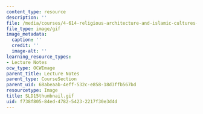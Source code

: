 ```yaml
---
content_type: resource
description: ''
file: /media/courses/4-614-religious-architecture-and-islamic-cultures-fall-2002/f738f80584ed478254232217f30e3d4d_SLD15thumbnail.gif
file_type: image/gif
image_metadata:
  caption: ''
  credit: ''
  image-alt: ''
learning_resource_types:
- Lecture Notes
ocw_type: OCWImage
parent_title: Lecture Notes
parent_type: CourseSection
parent_uid: 68abeaab-4eff-532c-e858-18d3ffb567bd
resourcetype: Image
title: SLD15thumbnail.gif
uid: f738f805-84ed-4782-5423-2217f30e3d4d
---
```

